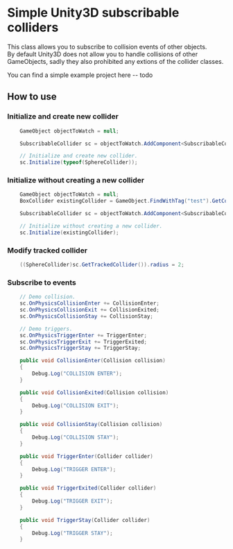 # Simple Unity3D subscribable colliders

This class allows you to subscribe to collision events of other objects.<br>
By default Unity3D does not allow you to handle collisions of other GameObjects, sadly they also prohibited any extions of the collider classes.

You can find a simple example project here
-- todo

## How to use

### Initialize and create new collider
```csharp
    GameObject objectToWatch = null;

    SubscribableCollider sc = objectToWatch.AddComponent<SubscribableCollider>();

    // Initialize and create new collider.
    sc.Initialize(typeof(SphereCollider));
```
### Initialize without creating a new collider
```csharp
    GameObject objectToWatch = null;
    BoxCollider existingCollider = GameObject.FindWithTag("test").GetComponent<BoxCollider>();

    SubscribableCollider sc = objectToWatch.AddComponent<SubscribableCollider>();

    // Initialize without creating a new collider.
    sc.Initialize(existingCollider);
```

### Modify tracked collider
```csharp
    ((SphereCollider)sc.GetTrackedCollider()).radius = 2;
```

### Subscribe to events
```csharp
    // Demo collision.
    sc.OnPhysicsCollisionEnter += CollisionEnter;
    sc.OnPhysicsCollisionExit += CollisionExited;
    sc.OnPhysicsCollisionStay += CollisionStay;

    // Demo triggers.
    sc.OnPhysicsTriggerEnter += TriggerEnter;
    sc.OnPhysicsTriggerExit += TriggerExited;
    sc.OnPhysicsTriggerStay += TriggerStay;

    public void CollisionEnter(Collision collision)
    {
        Debug.Log("COLLISION ENTER");
    }

    public void CollisionExited(Collision collision)
    {
        Debug.Log("COLLISION EXIT");
    }

    public void CollisionStay(Collision collision)
    {
        Debug.Log("COLLISION STAY");
    }

    public void TriggerEnter(Collider collider)
    {
        Debug.Log("TRIGGER ENTER");
    }

    public void TriggerExited(Collider collider)
    {
        Debug.Log("TRIGGER EXIT");
    }

    public void TriggerStay(Collider collider)
    {
        Debug.Log("TRIGGER STAY");
    }
```